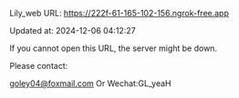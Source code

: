 Lily_web URL: https://222f-61-165-102-156.ngrok-free.app

Updated at: 2024-12-06 04:12:27

If you cannot open this URL, the server might be down.

Please contact: 

goley04@foxmail.com Or Wechat:GL_yeaH